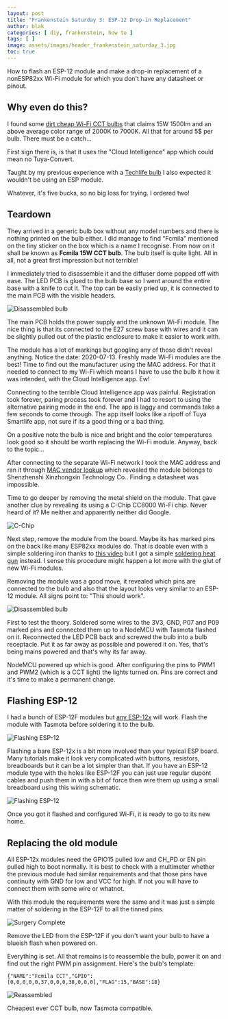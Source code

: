 ```yaml
---
layout: post
title: "Frankenstein Saturday 3: ESP-12 Drop-in Replacement"
author: blak
categories: [ diy, frankenstein, how to ]
tags: [ ]
image: assets/images/header_frankenstein_saturday_3.jpg
toc: true
---
```


How to flash an ESP-12 module and make a drop-in replacement of a nonESP82xx Wi-Fi module for which you don't have any datasheet or pinout.

## Why even do this?
I found some [dirt cheap Wi-Fi CCT bulbs](https://s.click.aliexpress.com/e/_d8vNcBW) that claims 15W 1500lm and an above average color range of 2000K to 7000K. All that for around 5$ per bulb. There must be a catch...

First sign there is, is that it uses the "Cloud Intelligence" app which could mean no Tuya-Convert.

Taught by my previous experience with a [Techlife bulb](https://templates.blakadder.com/unsupported/H4-E.html) I also expected it wouldn't be using an ESP module.

Whatever, it's five bucks, so no big loss for trying. I ordered two!

## Teardown
They arrived in a generic bulb box without any model numbers and there is nothing printed on the bulb either. I did manage to find "Fcmila" mentioned on the tiny sticker on the box which is a name I recognise. From now on it shall be known as **Fcmila 15W CCT bulb**. The bulb itself is quite light. All in all, not a great first impression but not terrible!

I immediately tried to disassemble it and the diffuser dome popped off with ease. The LED PCB is glued to the bulb base so I went around the entire base with a knife to cut it. The top can be easily pried up, it is connected to the main PCB with the visible headers. 

![Disassembled bulb](/assets/images/fcmila/old_module.jpg)

The main PCB holds the power supply and the unknown Wi-Fi module. The nice thing is that its connected to the E27 screw base with wires and it can be slightly pulled out of the plastic enclosure to make it easier to work with.

The module has a lot of markings but googling any of those didn't reveal anything. Notice the date: 2020-07-13. Freshly made Wi-Fi modules are the best! Time to find out the manufacturer using the MAC address. For that it needed to connect to my Wi-Fi which means I have to use the bulb it how it was intended, with the Cloud Intelligence app. Ew!

Connecting to the terrible Cloud Intelligence app was painful. Registration took forever, paring process took forever and I had to resort to using the alternative pairing mode in the end. The app is laggy and commands take a few seconds to come through. The app itself looks like a ripoff of Tuya Smartlife app, not sure if its a good thing or a bad thing.

On a positive note the bulb is nice and bright and the color temperatures look good so it should be worth replacing the Wi-Fi module. Anyway, back to the topic...

After connecting to the separate Wi-Fi network I took the MAC address and ran it through [MAC vendor lookup](https://macvendors.com/) which revealed the module belongs to Shenzhenshi Xinzhongxin Technology Co.. Finding a datasheet was impossible.

Time to go deeper by removing the metal shield on the module. That gave another clue by revealing its using a C-Chip CC8000 Wi-Fi chip. Never heard of it? Me neither and apparently neither did Google.

![C-Chip](/assets/images/fcmila/cchip.jpg)

Next step, remove the module from the board. Maybe its has marked pins on the back like many ESP82xx modules do.  That is doable even with a simple soldering iron thanks to [this video](https://youtu.be/CVsmwFAkf7I?t=254) but I got a simple [soldering heat gun](https://s.click.aliexpress.com/e/_dT8mnP6) instead. I sense this procedure might happen a lot more with the glut of new Wi-Fi modules.

Removing the module was a good move, it revealed which pins are connected to the bulb and also that the layout looks very similar to an ESP-12 module. All signs point to: "This should work".

![Disassembled bulb](/assets/images/fcmila/c-8138.jpg)

First to test the theory. Soldered some wires to the 3V3, GND, P07 and P09 marked pins and connected them up to a NodeMCU with Tasmota flashed on it. Reconnected the LED PCB back and screwed the bulb into a bulb receptacle. Put it as far away as possible and powered it on. Yes, that's being mains powered and that's why its far away.

NodeMCU powered up which is good. After configuring the pins to PWM1 and PWM2 (which is a CCT light) the lights turned on. Pins are correct and it's time to make a permanent change.

## Flashing ESP-12
I had a bunch of ESP-12F modules but [any ESP-12x](https://s.click.aliexpress.com/e/_dYbtF5A) will work. Flash the module with Tasmota before soldering it to the bulb.

![Flashing ESP-12](/assets/images/fcmila/esp12f.jpg)

Flashing a bare ESP-12x is a bit more involved than your typical ESP board. Many tutorials make it look very complicated with buttons, resistors, breadboards but it can be a lot simpler than that. If you have an ESP-12 module type with the holes like ESP-12F you can just use regular dupont cables and push them in with a bit of force then wire them up using a small breadboard using this wiring schematic.

![Flashing ESP-12](/assets/images/fcmila/flashing_esp12.jpg)

Once you got it flashed and configured Wi-Fi, it is ready to go to its new home.

## Replacing the old module
All ESP-12x modules need the GPIO15 pulled low and CH_PD or EN pin pulled high to boot normally. It is best to check with a multimeter whether the previous module had similar requirements and that those pins have continuity with GND for low and VCC for high. If not you will have to connect them with some wire or whatnot.

With this module the requirements were the same and it was just a simple matter of soldering in the ESP-12F to all the tinned pins.

![Surgery Complete](/assets/images/fcmila/surgery_complete.jpg)

Remove the LED from the ESP-12F if you don't want your bulb to have a blueish flash when powered on.

Everything is set. All that remains is to reassemble the bulb, power it on and find out the right PWM pin assignment. Here's the bulb's template:

```
{"NAME":"Fcmila CCT","GPIO":[0,0,0,0,0,37,0,0,0,38,0,0,0],"FLAG":15,"BASE":18}
```

![Reassembled](/assets/images/fcmila/reassembled.jpg)

Cheapest ever CCT bulb, now Tasmota compatible.
